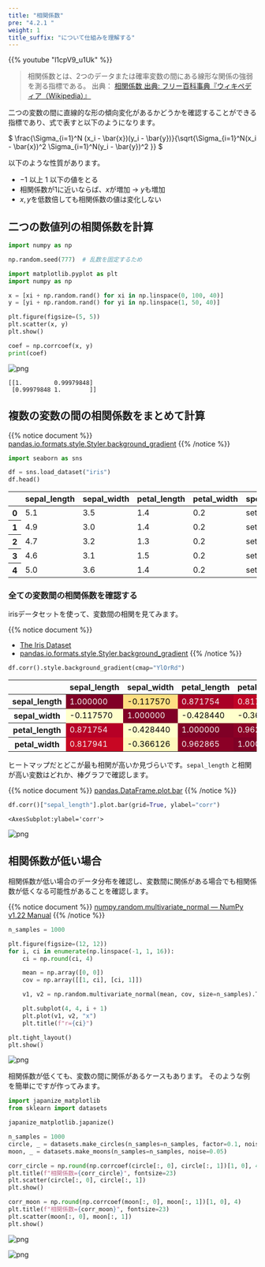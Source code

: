 ```yaml
---
title: "相関係数"
pre: "4.2.1 "
weight: 1
title_suffix: "について仕組みを理解する"
---
```


{{% youtube "l1cpV9_u1Uk" %}}

> 相関係数とは、2つのデータまたは確率変数の間にある線形な関係の強弱を測る指標である。 出典：
[相関係数 出典: フリー百科事典『ウィキペディア（Wikipedia）』](https://ja.wikipedia.org/wiki/%E7%9B%B8%E9%96%A2%E4%BF%82%E6%95%B0)

二つの変数の間に直線的な形の傾向変化があるかどうかを確認することができる指標であり、式で表すと以下のようになります。

$
\frac{\Sigma_{i=1}^N (x_i - \bar{x})(y_i - \bar{y})}{\sqrt{\Sigma_{i=1}^N(x_i - \bar{x})^2 \Sigma_{i=1}^N(y_i - \bar{y})^2 }}
$

以下のような性質があります。

- −1 以上 1 以下の値をとる
- 相関係数が1に近いならば、$x$が増加 → $y$も増加
- $x, y$を低数倍しても相関係数の値は変化しない

## 二つの数値列の相関係数を計算


```python
import numpy as np

np.random.seed(777)  # 乱数を固定するため
```


```python
import matplotlib.pyplot as plt
import numpy as np

x = [xi + np.random.rand() for xi in np.linspace(0, 100, 40)]
y = [yi + np.random.rand() for yi in np.linspace(1, 50, 40)]

plt.figure(figsize=(5, 5))
plt.scatter(x, y)
plt.show()

coef = np.corrcoef(x, y)
print(coef)
```


    
![png](/images/eval/regression/correlation_coefficient_files/correlation_coefficient_3_0.png)
    


    [[1.         0.99979848]
     [0.99979848 1.        ]]


## 複数の変数の間の相関係数をまとめて計算

{{% notice document %}}
[pandas.io.formats.style.Styler.background_gradient](https://pandas.pydata.org/docs/reference/api/pandas.io.formats.style.Styler.background_gradient.html)
{{% /notice %}}


```python
import seaborn as sns

df = sns.load_dataset("iris")
df.head()
```




<div>
<style scoped>
    .dataframe tbody tr th:only-of-type {
        vertical-align: middle;
    }

    .dataframe tbody tr th {
        vertical-align: top;
    }

    .dataframe thead th {
        text-align: right;
    }
</style>
<table class="dataframe">
  <thead>
    <tr style="text-align: right;">
      <th></th>
      <th>sepal_length</th>
      <th>sepal_width</th>
      <th>petal_length</th>
      <th>petal_width</th>
      <th>species</th>
    </tr>
  </thead>
  <tbody>
    <tr>
      <th>0</th>
      <td>5.1</td>
      <td>3.5</td>
      <td>1.4</td>
      <td>0.2</td>
      <td>setosa</td>
    </tr>
    <tr>
      <th>1</th>
      <td>4.9</td>
      <td>3.0</td>
      <td>1.4</td>
      <td>0.2</td>
      <td>setosa</td>
    </tr>
    <tr>
      <th>2</th>
      <td>4.7</td>
      <td>3.2</td>
      <td>1.3</td>
      <td>0.2</td>
      <td>setosa</td>
    </tr>
    <tr>
      <th>3</th>
      <td>4.6</td>
      <td>3.1</td>
      <td>1.5</td>
      <td>0.2</td>
      <td>setosa</td>
    </tr>
    <tr>
      <th>4</th>
      <td>5.0</td>
      <td>3.6</td>
      <td>1.4</td>
      <td>0.2</td>
      <td>setosa</td>
    </tr>
  </tbody>
</table>
</div>



### 全ての変数間の相関係数を確認する
irisデータセットを使って、変数間の相関を見てみます。

{{% notice document %}}
- [The Iris Dataset](https://scikit-learn.org/stable/auto_examples/datasets/plot_iris_dataset.html)
- [pandas.io.formats.style.Styler.background_gradient](https://pandas.pydata.org/docs/reference/api/pandas.io.formats.style.Styler.background_gradient.html)
{{% /notice %}}


```python
df.corr().style.background_gradient(cmap="YlOrRd")
```




<style type="text/css">
#T_dbd76_row0_col0, #T_dbd76_row1_col1, #T_dbd76_row2_col2, #T_dbd76_row3_col3 {
  background-color: #800026;
  color: #f1f1f1;
}
#T_dbd76_row0_col1 {
  background-color: #fede82;
  color: #000000;
}
#T_dbd76_row0_col2 {
  background-color: #aa0026;
  color: #f1f1f1;
}
#T_dbd76_row0_col3 {
  background-color: #c00225;
  color: #f1f1f1;
}
#T_dbd76_row1_col0, #T_dbd76_row1_col2, #T_dbd76_row1_col3, #T_dbd76_row2_col1 {
  background-color: #ffffcc;
  color: #000000;
}
#T_dbd76_row2_col0 {
  background-color: #b70026;
  color: #f1f1f1;
}
#T_dbd76_row2_col3, #T_dbd76_row3_col2 {
  background-color: #8b0026;
  color: #f1f1f1;
}
#T_dbd76_row3_col0 {
  background-color: #c80723;
  color: #f1f1f1;
}
#T_dbd76_row3_col1 {
  background-color: #fff9bd;
  color: #000000;
}
</style>
<table id="T_dbd76_">
  <thead>
    <tr>
      <th class="blank level0" >&nbsp;</th>
      <th class="col_heading level0 col0" >sepal_length</th>
      <th class="col_heading level0 col1" >sepal_width</th>
      <th class="col_heading level0 col2" >petal_length</th>
      <th class="col_heading level0 col3" >petal_width</th>
    </tr>
  </thead>
  <tbody>
    <tr>
      <th id="T_dbd76_level0_row0" class="row_heading level0 row0" >sepal_length</th>
      <td id="T_dbd76_row0_col0" class="data row0 col0" >1.000000</td>
      <td id="T_dbd76_row0_col1" class="data row0 col1" >-0.117570</td>
      <td id="T_dbd76_row0_col2" class="data row0 col2" >0.871754</td>
      <td id="T_dbd76_row0_col3" class="data row0 col3" >0.817941</td>
    </tr>
    <tr>
      <th id="T_dbd76_level0_row1" class="row_heading level0 row1" >sepal_width</th>
      <td id="T_dbd76_row1_col0" class="data row1 col0" >-0.117570</td>
      <td id="T_dbd76_row1_col1" class="data row1 col1" >1.000000</td>
      <td id="T_dbd76_row1_col2" class="data row1 col2" >-0.428440</td>
      <td id="T_dbd76_row1_col3" class="data row1 col3" >-0.366126</td>
    </tr>
    <tr>
      <th id="T_dbd76_level0_row2" class="row_heading level0 row2" >petal_length</th>
      <td id="T_dbd76_row2_col0" class="data row2 col0" >0.871754</td>
      <td id="T_dbd76_row2_col1" class="data row2 col1" >-0.428440</td>
      <td id="T_dbd76_row2_col2" class="data row2 col2" >1.000000</td>
      <td id="T_dbd76_row2_col3" class="data row2 col3" >0.962865</td>
    </tr>
    <tr>
      <th id="T_dbd76_level0_row3" class="row_heading level0 row3" >petal_width</th>
      <td id="T_dbd76_row3_col0" class="data row3 col0" >0.817941</td>
      <td id="T_dbd76_row3_col1" class="data row3 col1" >-0.366126</td>
      <td id="T_dbd76_row3_col2" class="data row3 col2" >0.962865</td>
      <td id="T_dbd76_row3_col3" class="data row3 col3" >1.000000</td>
    </tr>
  </tbody>
</table>




ヒートマップだとどこが最も相関が高いか見づらいです。`sepal_length` と相関が高い変数はどれか、棒グラフで確認します。


{{% notice document %}}
[pandas.DataFrame.plot.bar](https://pandas.pydata.org/docs/reference/api/pandas.DataFrame.plot.bar.html)
{{% /notice %}}


```python
df.corr()["sepal_length"].plot.bar(grid=True, ylabel="corr")
```




    <AxesSubplot:ylabel='corr'>




    
![png](/images/eval/regression/correlation_coefficient_files/correlation_coefficient_9_1.png)
    


## 相関係数が低い場合
相関係数が低い場合のデータ分布を確認し、変数間に関係がある場合でも相関係数が低くなる可能性があることを確認します。

{{% notice document %}}
[numpy.random.multivariate_normal — NumPy v1.22 Manual](numpy.random.multivariate_normal)
{{% /notice %}}


```python
n_samples = 1000

plt.figure(figsize=(12, 12))
for i, ci in enumerate(np.linspace(-1, 1, 16)):
    ci = np.round(ci, 4)

    mean = np.array([0, 0])
    cov = np.array([[1, ci], [ci, 1]])

    v1, v2 = np.random.multivariate_normal(mean, cov, size=n_samples).T

    plt.subplot(4, 4, i + 1)
    plt.plot(v1, v2, "x")
    plt.title(f"r={ci}")

plt.tight_layout()
plt.show()
```


    
![png](/images/eval/regression/correlation_coefficient_files/correlation_coefficient_11_0.png)
    


相関係数が低くても、変数の間に関係があるケースもあります。
そのような例を簡単にですが作ってみます。


```python
import japanize_matplotlib
from sklearn import datasets

japanize_matplotlib.japanize()

n_samples = 1000
circle, _ = datasets.make_circles(n_samples=n_samples, factor=0.1, noise=0.05)
moon, _ = datasets.make_moons(n_samples=n_samples, noise=0.05)

corr_circle = np.round(np.corrcoef(circle[:, 0], circle[:, 1])[1, 0], 4)
plt.title(f"相関係数={corr_circle}", fontsize=23)
plt.scatter(circle[:, 0], circle[:, 1])
plt.show()

corr_moon = np.round(np.corrcoef(moon[:, 0], moon[:, 1])[1, 0], 4)
plt.title(f"相関係数={corr_moon}", fontsize=23)
plt.scatter(moon[:, 0], moon[:, 1])
plt.show()
```


    
![png](/images/eval/regression/correlation_coefficient_files/correlation_coefficient_13_0.png)
    



    
![png](/images/eval/regression/correlation_coefficient_files/correlation_coefficient_13_1.png)
    

